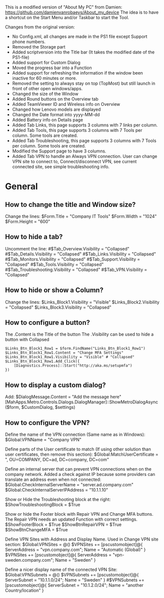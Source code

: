 This is a modified version of "About My PC" from Damien: https://github.com/damienvanrobaeys/About_my_device
The idea is to have a shortcut on the Start Menu and/or Taskbar to start the Tool.

Changes from the original version:
- No Config.xml, all changes are made in the PS1 file except Support phone numbers.
- Removed the Storage part
- Added scriptversion into the Title bar (It takes the modified date of the PS1-file)
- Added support for Custom Dialog
- Moved the progress bar into a Function
- Added support for refreshing the information if the window been inactive for 60 minutes or more.
- Removed the setting to always stay on top (TopMost) but still launch in front of other open windows/apps.
- Changed the size of the Window
- Added Round buttons on the Overview tab
- Added TeamViewer ID and Wireless info on Overview
- Changed how Lenovo models are displayed
- Changed the Date format into yyyy-MM-dd
- Added Battery info on Details page
- Added Tab Links, this page supports 3 columns with 7 links per column.
- Added Tab Tools, this page supports 3 columns with 7 Tools per column. Some tools are created.
- Added Tab Troubleshooting, this page supports 3 columns with 7 Tools per column. Some tools are created.
- Modified the Support page to have 3 columns. 
- Added Tab VPN to handle an Always VPN connection. User can change VPN site to connect to, Connect/disconnect VPN, see current connected site, see simple troubleshooting info.

# General

## How to change the title and Window size?
Change the lines:
    $Form.Title = "Company IT Tools" 
    $Form.Width = "1024"
    $Form.Height = "600"

## How to hide a tab?
Uncomment the line:
    #$Tab_Overview.Visibility = "Collapsed"
    #$Tab_Details.Visibility = "Collapsed"
    #$Tab_Links.Visibility = "Collapsed"
    #$Tab_Monitors.Visibility = "Collapsed"
    #$Tab_Support.Visibility = "Collapsed"
    #$Tab_Tools.Visibility = "Collapsed"
    #$Tab_Troubleshooting.Visibility = "Collapsed"
    #$Tab_VPN.Visibility = "Collapsed"

## How to hide or show a Column?
Change the lines:
    $Links_Block1.Visibility = "Visible"
    $Links_Block2.Visibility = "Collapsed"
    $Links_Block3.Visibility = "Collapsed"
	
## How to configure a button?
The .Content is the Title of the button
The .Visibility can be used to hide a button with Collapsed

    $Links_Btn_Block1_Row1 = $form.FindName("Links_Btn_Block1_Row1")
    $Links_Btn_Block1_Row1.Content = "Change MFA Settings"
    $Links_Btn_Block1_Row1.Visibility = "Visible" # "Collapsed"
    $Links_Btn_Block1_Row1.Add_Click({
        [Diagnostics.Process]::Start("http://aka.ms/setupmfa")
    })
	
## How to display a custom dialog?
Add:
	$DialogMessage.Content = "Add the message here" 
	[MahApps.Metro.Controls.Dialogs.DialogManager]::ShowMetroDialogAsync($form, $CustomDialog, $settings)

## How to configure the VPN?

Define the name of the VPN connection (Same name as in Windows):
	$Global:VPNName = "Company VPN"

Define parts of the User certificate to match (If using other solution than user certificates, then remove this section):
	$Global:MatchUserCertificate = ", OU=COMPANY, DC=ad, DC=company, DC=com"
    
Define an internal server that can prevent VPN connections when on the company network. Added a check against IP because some providers can translate an address even when not connected:
	$Global:CheckInternalServerName = "server.ad.company.com"
	$Global:CheckInternalServerIPAddress = "10.1.1.10"

Show or Hide the Troubleshooting block at the right:
	$ShowTroubleshootingBlock = $True

Show or hide the Footer block with Repair VPN and Change MFA buttons. The Repair VPN needs an updated Function with correct settings.
	$ShowFooterBlock = $True
	$ShowBtnRepairVPN = $True
	$ShowBtnChangeMFA = $True

Define VPN Sites with Address and Display Name. Used in Change VPN site section:
    $Global:VPNSites = @()
    $VPNSites += [pscustomobject]@{ ServerAddress = "vpn.company.com"; Name = "Automatic (Global)" }
    $VPNSites += [pscustomobject]@{ ServerAddress = "vpn-sweden.company.com"; Name = "Sweden" }

Define a nicer display name of the connected VPN Site:
    $Global:VPNSubnets = @()
    $VPNSubnets += [pscustomobject]@{ ServerSubnet = "10.1.1.0/24"; Name = "Sweden" }
    #$VPNSubnets += [pscustomobject]@{ ServerSubnet = "10.1.2.0/24"; Name = "another Country/location" }